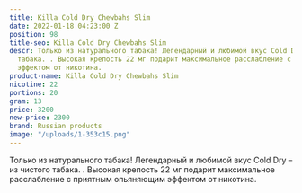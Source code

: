 ```yaml
---
title: Killa Cold Dry Chewbahs Slim
date: 2022-01-18 04:23:00 Z
position: 98
title-seo: Killa Cold Dry Chewbahs Slim
descr: Только из натурального табака! Легендарный и любимой вкус Cold Dry – из чистого
  табака. . Высокая крепость 22 мг подарит максимальное расслабление с приятным опьяняющим
  эффектом от никотина.
product-name: Killa Cold Dry Chewbahs Slim
nicotine: 22
portions: 20
gram: 13
price: 3200
new-price: 2300
brand: Russian products
image: "/uploads/1-353c15.png"
---
```


Только из натурального табака! Легендарный и любимой вкус Cold Dry – из чистого табака. . Высокая крепость 22 мг подарит максимальное расслабление с приятным опьяняющим эффектом от никотина.